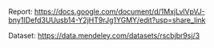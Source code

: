 Report: https://docs.google.com/document/d/1MxjLvlVpVJ-bny1IDefd3UUusb14-Y2jHT9rJg1YGMY/edit?usp=share_link             

Dataset: https://data.mendeley.com/datasets/rscbjbr9sj/3
